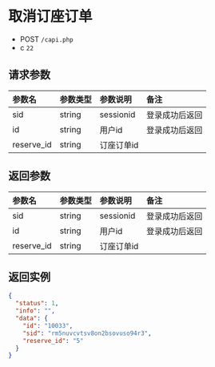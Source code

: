 # 取消订座订单

* POST `/capi.php`
* c `22`

## 请求参数

| 参数名 | 参数类型 | 参数说明 | 备注 |
| :---- | :----| :----| :---- |
| sid | string | sessionid | 登录成功后返回 |
| id | string | 用户id | 登录成功后返回 |
| reserve_id | string | 订座订单id |

## 返回参数

| 参数名 | 参数类型 | 参数说明 | 备注 |
| :---- | :----| :----| :---- |
| sid | string | sessionid | 登录成功后返回 |
| id | string | 用户id | 登录成功后返回 |
| reserve_id | string | 订座订单id |

## 返回实例

```JSON
{
  "status": 1,
  "info": "",
  "data": {
    "id": "10033",
    "sid": "rm5nuvcvtsv8on2bsovuso94r3",
    "reserve_id": "5"
  }
}
```
